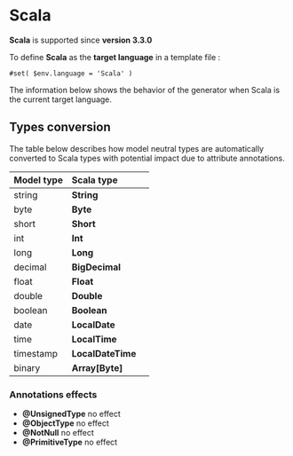 # Scala

**Scala** is supported since **version 3.3.0**

To define **Scala** as the **target language** in a template file :

```text
#set( $env.language = 'Scala' )
```

The information below shows the behavior of the generator when Scala is the current target language.



## Types conversion 

The table below describes how model neutral types are automatically converted to Scala types with potential impact due to attribute annotations.

| Model type | Scala type |  |
| :--- | :--- | :--- |
| string | **String** |  |
| byte | **Byte** |  |
| short | **Short** |  |
| int | **Int** |  |
| long | **Long** |  |
| decimal | **BigDecimal** |  |
| float | **Float** |  |
| double | **Double** |  |
| boolean | **Boolean** |  |
| date | **LocalDate** |  |
| time | **LocalTime** |  |
| timestamp | **LocalDateTime** |  |
| binary | **Array\[Byte\]** |  |

### Annotations effects

* **@UnsignedType**  no effect
* **@ObjectType**  no effect
* **@NotNull**  no effect
* **@PrimitiveType**  no effect

